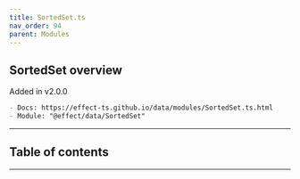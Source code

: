 ```yaml
---
title: SortedSet.ts
nav_order: 94
parent: Modules
---
```


## SortedSet overview

Added in v2.0.0

```md
- Docs: https://effect-ts.github.io/data/modules/SortedSet.ts.html
- Module: "@effect/data/SortedSet"
```

---

<h2 class="text-delta">Table of contents</h2>

---
